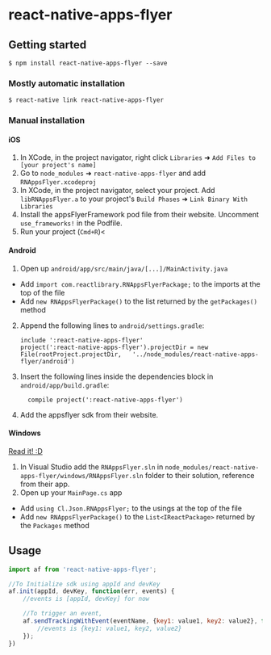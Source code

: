 
# react-native-apps-flyer

## Getting started

`$ npm install react-native-apps-flyer --save`

### Mostly automatic installation

`$ react-native link react-native-apps-flyer`

### Manual installation


#### iOS

1. In XCode, in the project navigator, right click `Libraries` ➜ `Add Files to [your project's name]`
2. Go to `node_modules` ➜ `react-native-apps-flyer` and add `RNAppsFlyer.xcodeproj`
3. In XCode, in the project navigator, select your project. Add `libRNAppsFlyer.a` to your project's `Build Phases` ➜ `Link Binary With Libraries`
4. Install the appsFlyerFramework pod file from their website. Uncomment `use_frameworks!` in the Podfile.
5. Run your project (`Cmd+R`)<

#### Android

1. Open up `android/app/src/main/java/[...]/MainActivity.java`
  - Add `import com.reactlibrary.RNAppsFlyerPackage;` to the imports at the top of the file
  - Add `new RNAppsFlyerPackage()` to the list returned by the `getPackages()` method
2. Append the following lines to `android/settings.gradle`:
  	```
  	include ':react-native-apps-flyer'
  	project(':react-native-apps-flyer').projectDir = new File(rootProject.projectDir, 	'../node_modules/react-native-apps-flyer/android')
  	```
3. Insert the following lines inside the dependencies block in `android/app/build.gradle`:
  	```
      compile project(':react-native-apps-flyer')
  	```
4. Add the appsflyer sdk from their website.

#### Windows
[Read it! :D](https://github.com/ReactWindows/react-native)

1. In Visual Studio add the `RNAppsFlyer.sln` in `node_modules/react-native-apps-flyer/windows/RNAppsFlyer.sln` folder to their solution, reference from their app.
2. Open up your `MainPage.cs` app
  - Add `using Cl.Json.RNAppsFlyer;` to the usings at the top of the file
  - Add `new RNAppsFlyerPackage()` to the `List<IReactPackage>` returned by the `Packages` method
      

## Usage
```javascript
import af from 'react-native-apps-flyer';

//To Initialize sdk using appId and devKey
af.init(appId, devKey, function(err, events) {
    //events is [appId, devKey] for now

    //To trigger an event,
    af.sendTrackingWithEvent(eventName, {key1: value1, key2: value2}, function(err, events) {
        //events is {key1: value1, key2, value2}
    });
})
```